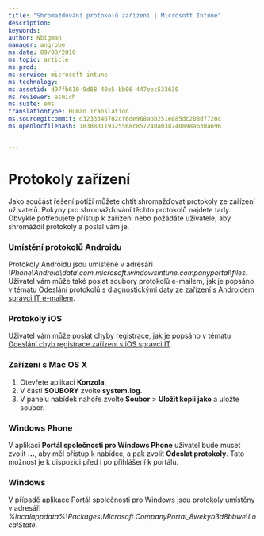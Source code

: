 ```yaml
---
title: "Shromažďování protokolů zařízení | Microsoft Intune"
description: 
keywords: 
author: Nbigman
manager: angrobe
ms.date: 09/08/2016
ms.topic: article
ms.prod: 
ms.service: microsoft-intune
ms.technology: 
ms.assetid: d97fb610-9d88-40e5-bb06-447eec533630
ms.reviewer: esmich
ms.suite: ems
translationtype: Human Translation
ms.sourcegitcommit: d3233346702cf6de968abb251e885dc208d7720c
ms.openlocfilehash: 183888119325568c857240a038740898a630a696


---
```


# Protokoly zařízení

Jako součást řešení potíží můžete chtít shromažďovat protokoly ze zařízení uživatelů. Pokyny pro shromažďování těchto protokolů najdete tady. Obvykle potřebujete přístup k zařízení nebo požádáte uživatele, aby shromáždil protokoly a poslal vám je.

### Umístění protokolů Androidu
Protokoly Androidu jsou umístěné v adresáři *<Android Device>\Phone\Android\data\com.microsoft.windowsintune.companyportal\files*. Uživatel vám může také poslat soubory protokolů e-mailem, jak je popsáno v tématu [Odeslání protokolů s diagnostickými daty ze zařízení s Androidem správci IT e-mailem](/intune/enduser/send-diagnostic-data-logs-to-your-it-administrator-using-email-android).

### Protokoly iOS

Uživatel vám může poslat chyby registrace, jak je popsáno v tématu [Odeslání chyb registrace zařízení s iOS správci IT](/intune/enduser/send-errors-to-your-it-admin-ios).

### Zařízení s Mac OS X

1. Otevřete aplikaci **Konzola**.
2. V části **SOUBORY** zvolte **system.log**.
3. V panelu nabídek nahoře zvolte **Soubor** > **Uložit kopii jako** a uložte soubor.

### Windows Phone

V aplikaci **Portál společnosti pro Windows Phone** uživatel bude muset zvolit **...**, aby měl přístup k nabídce, a pak zvolit **Odeslat protokoly**. Tato možnost je k dispozici před i po přihlášení k portálu.

### Windows

V případě aplikace Portál společnosti pro Windows jsou protokoly umístěny v adresáři *%localappdata%\Packages\Microsoft.CompanyPortal_8wekyb3d8bbwe\LocalState*.



<!--HONumber=Sep16_HO2-->


